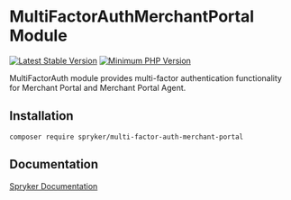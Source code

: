 # MultiFactorAuthMerchantPortal Module
[![Latest Stable Version](https://poser.pugx.org/spryker/multi-factor-auth-merchant-portal/v/stable.svg)](https://packagist.org/packages/spryker/multi-factor-auth-merchant-portal)
[![Minimum PHP Version](https://img.shields.io/badge/php-%3E%3D%208.2-8892BF.svg)](https://php.net/)

MultiFactorAuth module provides multi-factor authentication functionality for Merchant Portal and Merchant Portal Agent.

## Installation

```
composer require spryker/multi-factor-auth-merchant-portal
```

## Documentation

[Spryker Documentation](https://docs.spryker.com/docs/pbc/all/multi-factor-authentication/latest/multi-factor-authentication)
